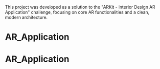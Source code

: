 This project was developed as a solution to the "ARKit - Interior Design AR Application" challenge, focusing on core AR functionalities and a clean, modern architecture.
# AR_Application
# AR_Application
